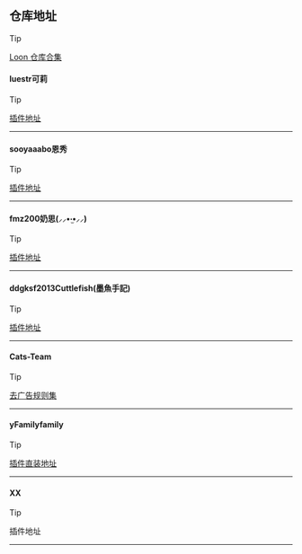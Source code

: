 仓库地址
------
> [!TIP]
> [Loon 仓库合集](https://loon-plugin.vercel.app/)
#### luestr可莉
> [!TIP]
> [插件地址](https://github.com/luestr/ProxyResource/blob/main/README.md#%E6%8F%92%E4%BB%B6%E5%88%97%E8%A1%A8)
------
#### sooyaaabo恩秀
> [!TIP]
> [插件地址](https://github.com/sooyaaabo/Loon?tab=readme-ov-file#%E6%8F%92%E4%BB%B6%E5%88%97%E8%A1%A8)
------
#### fmz200奶思(⸝⸝•‧̫•⸝⸝)
> [!TIP]
> [插件地址](https://github.com/fmz200/wool_scripts?tab=readme-ov-file#2%EF%B8%8F%E2%83%A3-loon%E9%85%8D%E7%BD%AE)
------
#### ddgksf2013Cuttlefish(墨魚手記)
> [!TIP]
> [插件地址](https://github.com/ddgksf2013/ddgksf2013)
------
#### Cats-Team
> [!TIP]
> [去广告规则集](https://github.com/Cats-Team/AdRules)
------
#### yFamilyfamily
> [!TIP]
> [插件直装地址](https://whatshub.top/loon)
------
#### XX
> [!TIP]
> 插件地址
------
